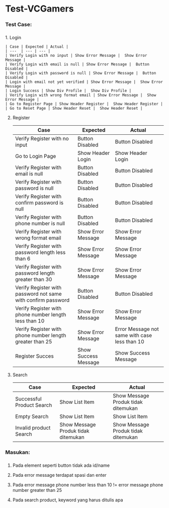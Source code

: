 # Test-VCGamers

<h3>Test Case:<h3></h3>
1. Login
    
    | Case | Expected | Actual |
    | ---  | --- | --- |
    | Verify Login with no input | Show Error Message |  Show Error Message |
    | Verify Login with email is null | Show Error Message |  Button Disabled |
    | Verify Login with password is null | Show Error Message |  Button Disabled |
    | Login with email not yet verified | Show Error Message |  Show Error Message |
    | Login Success | Show Div Profile |  Show Div Profile |
    | Verify Login with wrong format email | Show Error Message |  Show Error Message |
    | Go to Register Page | Show Header Register |  Show Header Register |
    | Go to Reset Page | Show Header Reset |  Show Header Reset |

2. Register

    | Case | Expected | Actual |
    | ---  | --- | --- |
    | Verify Register with no input | Button Disabled |  Button Disabled |
    | Go to Login Page | Show Header Login |  Show Header Login |
    | Verify Register with email is null | Button Disabled |  Button Disabled |
    | Verify Register with password is null | Button Disabled |  Button Disabled |
    | Verify Register with confirm password is null | Button Disabled |  Button Disabled |
    | Verify Register with phone number is null | Button Disabled |  Button Disabled |
    | Verify Register with wrong format email | Show Error Message |  Show Error Message |
    | Verify Register with password length less than 6 | Show Error Message | Show Error Message |
    | Verify Register with password length greater than 30 | Show Error Message |  Show Error Message |
    | Verify Register with password not same with confirm password | Button Disabled |  Button Disabled |
    | Verify Register with phone number length less than 10 | Show Error Message |  Show Error Message |
    | Verify Register with phone number length greater than 25 | Show Error Message |  Error Message not same with case less than 10 |
    | Register Succes | Show Success Message |  Show Success Message |

3. Search

    | Case | Expected | Actual |
    | ---  | --- | --- |
    | Successful Product Search | Show List Item |  Show Message Produk tidak ditemukan |
    | Empty Search | Show List Item |  Show List Item |
    | Invalid product Search | Show Message Produk tidak ditemukan |  Show Message Produk tidak ditemukan |

<h3>Masukan:<h3></h3>
  
1. Pada element seperti button tidak ada id/name

2. Pada error message terdapat spasi dan enter
   
3. Pada error message phone number less than 10 != error message phone number greater than 25
   
4. Pada search product, keyword yang harus ditulis apa
